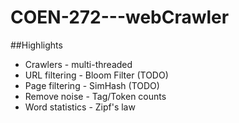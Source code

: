 # COEN-272---webCrawler

##Highlights
 - Crawlers - multi-threaded
 - URL filtering - Bloom Filter (TODO)
 - Page filtering - SimHash (TODO)
 - Remove noise - Tag/Token counts
 - Word statistics - Zipf's law
